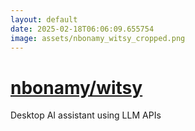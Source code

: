```yaml
---
layout: default
date: 2025-02-18T06:06:09.655754
image: assets/nbonamy_witsy_cropped.png
---
```


# [nbonamy/witsy](https://github.com/nbonamy/witsy)

Desktop AI assistant using LLM APIs

